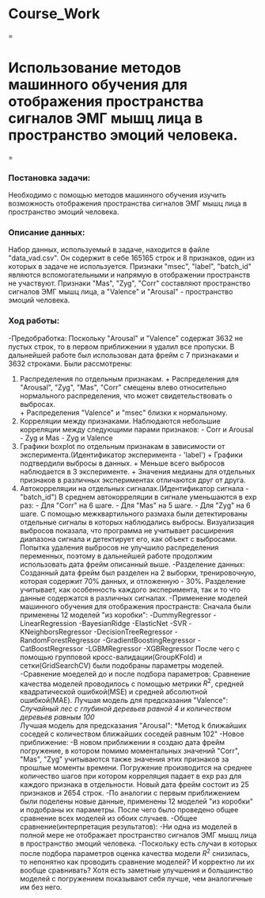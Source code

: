 # Course_Work
=
# Использование методов машинного обучения для отображения пространства сигналов ЭМГ мышц лица в пространство эмоций человека.
=
### Постановка задачи:
Необходимо с помощью методов машинного обучения изучить возможность отображения пространства сигналов ЭМГ мышц лица в пространство эмоций человека.
### Описание данных:
Набор данных, используемый в задаче, находится в файле "data_vad.csv". Он содержит в себе 165165 строк и 8 признаков, один из которых в 
задаче не используется. Признаки "msec", "label", "batch_id" являются вспомогательными и напрямую в отображении пространств не участвуют.
Признаки "Mas", "Zyg", "Corr" составляют пространство сигналов ЭМГ мышц лица, а "Valence" и "Arousal" - пространство эмоций человека. 
### Ход работы:
-Предобработка:
   Поскольку "Arousal" и "Valence" содержат 3632 не пустых строк, то в первом приближении я удалил все пропуски. В дальнейшей работе был
   использован дата фрейм с 7 признаками и 3632 строками.
   Были рассмотрены:
   1. Распределения по отдельным признакам.
          + Распределения для "Arousal", "Zyg", "Mas", "Corr" смещены влево относительно нормального распределения, что может
          свидетельствовать о выбросах.        
          + Распределения "Valence" и "msec" близки к нормальному.
   2. Корреляции между признаками.
          Наблюдаются небольшие корреляции между следующими парами признаков:
              - Corr и Arousal
              - Zyg и Mas
              - Zyg и Valence
   3. Графики boxplot по отдельным признакам в зависимости от эксперимента.(Идентификатор эксперимента - 'label')
          + Графики подтвердили выбросы в данных.
          + Меньше всего выбросов наблюдается в 3 эксперименте.
          + Значения медианы для отдельных признаков в различных экспериментах отличаются друг от друга. 
   4. Автокорреляции на отдельных сигналах.(Идентификатор сигнала - "batch_id")
          В среднем автокорреляции в сигнале уменьшаются в exp раз:
              - Для "Corr" на 6 шаге.
              - Для "Mas" на 5 шаге.
              - Для "Zyg" на 6 шаге.
   С помощью межквартильного размаха были детектированы отдельные сигналы в которых наблюдались выбросы. Визуализация выбросов 
   показала, что программа не учитывает расширения диапазона сигнала и детектирует его, как объект с выбросами. Попытка удаления
   выбросов не улучшило распределения переменных, поэтому в дальнейшей работе продолжим использовать дата фрейм описанный выше.
-Разделение данных:
     Созданный дата фрейм был разделен на 2 выборки, тренировочную, которая содержит 70% данных, и отложенную - 30%. Разделение учитывает, 
     как особенность каждого эксперимента, так и то что данные содержатся в различных сигналах.
-Применение моделей машинного обучения для отображения пространств:
     Сначала были применены 12 моделей "из коробки":
         -DummyRegressor
         -LinearRegression
         -BayesianRidge
         -ElasticNet
         -SVR
         -KNeighborsRegressor
         -DecisionTreeRegressor
         -RandomForestRegressor
         -GradientBoostingRegressor
         -CatBoostRegressor
         -LGBMRegressor
         -XGBRegressor
     После чего с помощью групповой кросс-валидации(GroupKFold) и сетки(GridSearchCV) были подобраны параметры моделей. 
-Сравнение моеделей до и после подбора параметров:
     Сравнение качества моделей проводилось с помощью метрики $R^2$, средней квадратической ошибкой(MSE) и средней абсолютной ошибкой(MAE).
     Лучшая модель для предсказания "Valence": *Случайный лес с глубиной деревьев равной 4 и количеством деревьев равным 100*   
     Лучшая модель для предсказания "Arousal": *Метод k ближайших соседей с количеством ближайших соседей равным 102"
-Новое приближение:
     -В новом приближении я создаю дата фрейм погружение, в котором помимо моментальных значений "Corr", "Mas", "Zyg" учитываются также
     значения этих признаков за прошлые моменты времени. Погружение производится на среднее количество шагов при котором корреляция падает в
     exp раз для каждого признака в отдельности.
     Новый дата фрейм состоит из 25 признаков и 2654 строк. 
     -По аналогии с первым приближением были поделены новые данные, применены 12 моделей "из коробки" и подобраны их параметры. После чего
     было проведено общее сравнение всех моделей из обоих случаев.
-Общее сравнение(интерпретация результатов):
     -Ни одна из моделей в полной мере не отображает пространство сигналов ЭМГ мышц лица в пространство эмоций человека.
     -Поскольку есть случаи в которых после подбора параметров оценка качества модели $R^2$ снизилась, то непонятно как проводить сравнение
     моделей? И корректно ли их вообще сравнивать? Хотя есть заметные улучшения и большинство моделей с погружением показывают себя лучше,
     чем аналогичные им без него.